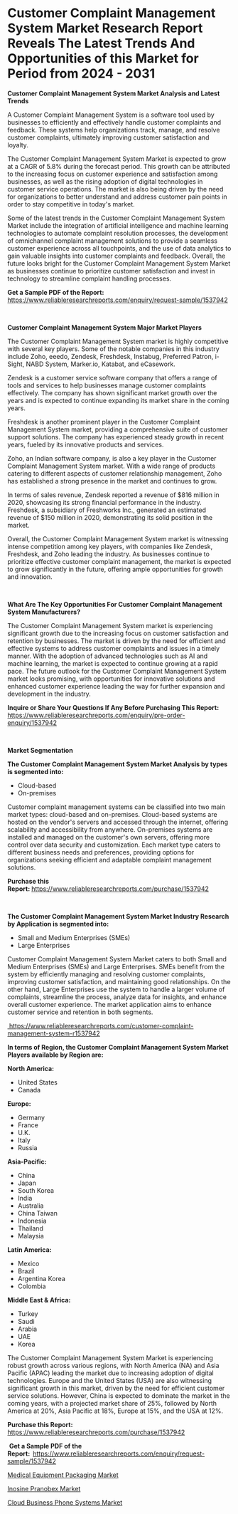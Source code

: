 <p><h1>Customer Complaint Management System Market Research Report Reveals The Latest Trends And Opportunities of this Market for Period from 2024 - 2031</h1></p><p><strong>Customer Complaint Management System Market Analysis and Latest Trends</strong></p>
<p><p>A Customer Complaint Management System is a software tool used by businesses to efficiently and effectively handle customer complaints and feedback. These systems help organizations track, manage, and resolve customer complaints, ultimately improving customer satisfaction and loyalty.</p><p>The Customer Complaint Management System Market is expected to grow at a CAGR of 5.8% during the forecast period. This growth can be attributed to the increasing focus on customer experience and satisfaction among businesses, as well as the rising adoption of digital technologies in customer service operations. The market is also being driven by the need for organizations to better understand and address customer pain points in order to stay competitive in today's market.</p><p>Some of the latest trends in the Customer Complaint Management System Market include the integration of artificial intelligence and machine learning technologies to automate complaint resolution processes, the development of omnichannel complaint management solutions to provide a seamless customer experience across all touchpoints, and the use of data analytics to gain valuable insights into customer complaints and feedback. Overall, the future looks bright for the Customer Complaint Management System Market as businesses continue to prioritize customer satisfaction and invest in technology to streamline complaint handling processes.</p></p>
<p><strong>Get a Sample PDF of the Report:&nbsp;</strong> <a href="https://www.reliableresearchreports.com/enquiry/request-sample/1537942">https://www.reliableresearchreports.com/enquiry/request-sample/1537942</a></p>
<p>&nbsp;</p>
<p><strong>Customer Complaint Management System Major Market Players</strong></p>
<p><p>The Customer Complaint Management System market is highly competitive with several key players. Some of the notable companies in this industry include Zoho, eeedo, Zendesk, Freshdesk, Instabug, Preferred Patron, i-Sight, NABD System, Marker.io, Katabat, and eCasework.</p><p>Zendesk is a customer service software company that offers a range of tools and services to help businesses manage customer complaints effectively. The company has shown significant market growth over the years and is expected to continue expanding its market share in the coming years.</p><p>Freshdesk is another prominent player in the Customer Complaint Management System market, providing a comprehensive suite of customer support solutions. The company has experienced steady growth in recent years, fueled by its innovative products and services.</p><p>Zoho, an Indian software company, is also a key player in the Customer Complaint Management System market. With a wide range of products catering to different aspects of customer relationship management, Zoho has established a strong presence in the market and continues to grow.</p><p>In terms of sales revenue, Zendesk reported a revenue of $816 million in 2020, showcasing its strong financial performance in the industry. Freshdesk, a subsidiary of Freshworks Inc., generated an estimated revenue of $150 million in 2020, demonstrating its solid position in the market.</p><p>Overall, the Customer Complaint Management System market is witnessing intense competition among key players, with companies like Zendesk, Freshdesk, and Zoho leading the industry. As businesses continue to prioritize effective customer complaint management, the market is expected to grow significantly in the future, offering ample opportunities for growth and innovation.</p></p>
<p>&nbsp;</p>
<p><strong>What Are The Key Opportunities For Customer Complaint Management System Manufacturers?</strong></p>
<p><p>The Customer Complaint Management System market is experiencing significant growth due to the increasing focus on customer satisfaction and retention by businesses. The market is driven by the need for efficient and effective systems to address customer complaints and issues in a timely manner. With the adoption of advanced technologies such as AI and machine learning, the market is expected to continue growing at a rapid pace. The future outlook for the Customer Complaint Management System market looks promising, with opportunities for innovative solutions and enhanced customer experience leading the way for further expansion and development in the industry.</p></p>
<p><strong>Inquire or Share Your Questions If Any Before Purchasing This Report:</strong> <a href="https://www.reliableresearchreports.com/enquiry/pre-order-enquiry/1537942">https://www.reliableresearchreports.com/enquiry/pre-order-enquiry/1537942</a></p>
<p>&nbsp;</p>
<p><strong>Market Segmentation</strong></p>
<p><strong>The Customer Complaint Management System Market Analysis by types is segmented into:</strong></p>
<p><ul><li>Cloud-based</li><li>On-premises</li></ul></p>
<p><p>Customer complaint management systems can be classified into two main market types: cloud-based and on-premises. Cloud-based systems are hosted on the vendor's servers and accessed through the internet, offering scalability and accessibility from anywhere. On-premises systems are installed and managed on the customer's own servers, offering more control over data security and customization. Each market type caters to different business needs and preferences, providing options for organizations seeking efficient and adaptable complaint management solutions.</p></p>
<p><strong>Purchase this Report:&nbsp;</strong><a href="https://www.reliableresearchreports.com/purchase/1537942">https://www.reliableresearchreports.com/purchase/1537942</a></p>
<p>&nbsp;</p>
<p><strong>The Customer Complaint Management System Market Industry Research by Application is segmented into:</strong></p>
<p><ul><li>Small and Medium Enterprises (SMEs)</li><li>Large Enterprises</li></ul></p>
<p><p>Customer Complaint Management System Market caters to both Small and Medium Enterprises (SMEs) and Large Enterprises. SMEs benefit from the system by efficiently managing and resolving customer complaints, improving customer satisfaction, and maintaining good relationships. On the other hand, Large Enterprises use the system to handle a larger volume of complaints, streamline the process, analyze data for insights, and enhance overall customer experience. The market application aims to enhance customer service and retention in both segments.</p></p>
<p><a href="https://www.reliableresearchreports.com/customer-complaint-management-system-r1537942">&nbsp;https://www.reliableresearchreports.com/customer-complaint-management-system-r1537942</a></p>
<p><strong>In terms of Region, the Customer Complaint Management System Market Players available by Region are:</strong></p>
<p>
    <p> <strong> North America: </strong>
        <ul>
            <li>United States</li>
            <li>Canada</li>
        </ul>
        </p> 
    <p> <strong> Europe: </strong>
        <ul>
            <li>Germany</li>
            <li>France</li>
            <li>U.K.</li>
            <li>Italy</li>
            <li>Russia</li>
        </ul>
        </p> 
    <p> <strong> Asia-Pacific: </strong>
        <ul>
            <li>China</li>
            <li>Japan</li>
            <li>South Korea</li>
            <li>India</li>
            <li>Australia</li>
            <li>China Taiwan</li>
            <li>Indonesia</li>
            <li>Thailand</li>
            <li>Malaysia</li>
        </ul>
        </p> 
    <p> <strong> Latin America: </strong>
        <ul>
            <li>Mexico</li>
            <li>Brazil</li>
            <li>Argentina Korea</li>
            <li>Colombia</li>
        </ul>
        </p> 
    <p> <strong> Middle East & Africa: </strong>
        <ul>
            <li>Turkey</li>
            <li>Saudi</li>
            <li>Arabia</li>
            <li>UAE</li>
            <li>Korea</li>
        </ul>
    </p>
    </p>
<p><p>The Customer Complaint Management System Market is experiencing robust growth across various regions, with North America (NA) and Asia Pacific (APAC) leading the market due to increasing adoption of digital technologies. Europe and the United States (USA) are also witnessing significant growth in this market, driven by the need for efficient customer service solutions. However, China is expected to dominate the market in the coming years, with a projected market share of 25%, followed by North America at 20%, Asia Pacific at 18%, Europe at 15%, and the USA at 12%.</p></p>
<p><strong>Purchase this Report: </strong><a href="https://www.reliableresearchreports.com/purchase/1537942">https://www.reliableresearchreports.com/purchase/1537942</a></p>
<p>&nbsp;<strong>Get a Sample PDF of the Report:&nbsp;&nbsp;</strong><a href="https://www.reliableresearchreports.com/enquiry/request-sample/1537942">https://www.reliableresearchreports.com/enquiry/request-sample/1537942</a></p>
<p><strong></strong></p>
<p><p><a href="https://www.linkedin.com/pulse/medical-equipment-packaging-market-report-reveals-latest-tmzfe">Medical Equipment Packaging Market</a></p><p><a href="https://www.linkedin.com/pulse/inosine-pranobex-market-research-report-its-history-ugvse">Inosine Pranobex Market</a></p><p><a href="https://github.com/CliffMedina6/Market-Research-Report-List-4/blob/main/cloud-business-phone-systems-market.md">Cloud Business Phone Systems Market</a></p></p>